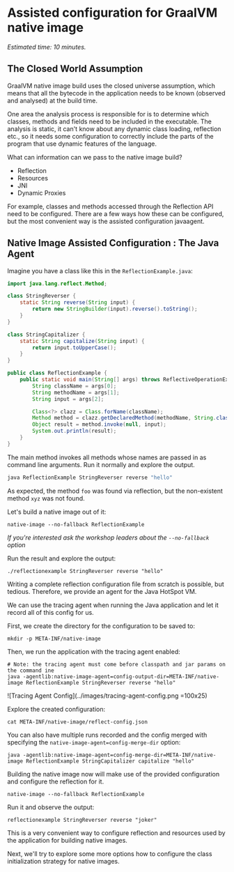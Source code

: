 
# Assisted configuration for GraalVM native image

*Estimated time: 10 minutes.*

## The Closed World Assumption

GraalVM native image build uses the closed universe assumption, which means that all the bytecode in the application 
needs to be known (observed and analysed) at the build time.

One area the analysis process is responsible for is to determine which classes, methods and fields need to be included 
in the executable. The analysis is static, it can't know about any dynamic class loading, reflection etc., so it needs 
some configuration to correctly include the parts of the program that use dynamic features of the language.

What can information can we pass to the native image build?

* Reflection
* Resources
* JNI
* Dynamic Proxies

For example, classes and methods accessed through the Reflection API need to be configured. There are a few ways how 
these can be configured, but the most convenient way is the assisted configuration javaagent.

## Native Image Assisted Configuration : The Java Agent

Imagine you have a class like this in the `ReflectionExample.java`:

``` Java
import java.lang.reflect.Method;

class StringReverser {
    static String reverse(String input) {
        return new StringBuilder(input).reverse().toString();
    }
}

class StringCapitalizer {
    static String capitalize(String input) {
        return input.toUpperCase();
    }
}

public class ReflectionExample {
    public static void main(String[] args) throws ReflectiveOperationException {
        String className = args[0];
        String methodName = args[1];
        String input = args[2];

        Class<?> clazz = Class.forName(className);
        Method method = clazz.getDeclaredMethod(methodName, String.class);
        Object result = method.invoke(null, input);
        System.out.println(result);
    }
}
```


The main method invokes all methods whose names are passed in as command line arguments.
Run it normally and explore the output.

``` Bash
java ReflectionExample StringReverser reverse "hello"
```

As expected, the method `foo` was found via reflection, but the non-existent method `xyz` was not found.

Let's build a native image out of it:

```
native-image --no-fallback ReflectionExample
```

*If you're interested ask the workshop leaders about the `--no-fallback` option*

Run the result and explore the output:

```
./reflectionexample StringReverser reverse "hello"
```

Writing a complete reflection configuration file from scratch is possible, but tedious. Therefore, we provide an agent 
for the Java HotSpot VM.

We can use the tracing agent when running the Java application and let it record all of this config for us.

First, we create the directory for the configuration to be saved to:
```
mkdir -p META-INF/native-image
```

Then, we run the application with the tracing agent enabled:
```
# Note: the tracing agent must come before classpath and jar params on the command ine
java -agentlib:native-image-agent=config-output-dir=META-INF/native-image ReflectionExample StringReverser reverse "hello"
```

![Tracing Agent Config](../images/tracing-agent-config.png =100x25)

Explore the created configuration:

```
cat META-INF/native-image/reflect-config.json
```

You can also have multiple runs recorded and the config merged with specifying the `native-image-agent=config-merge-dir` option:

```
java -agentlib:native-image-agent=config-merge-dir=META-INF/native-image ReflectionExample StringCapitalizer capitalize "hello"
```

Building the native image now will make use of the provided configuration and configure the reflection for it.

```
native-image --no-fallback ReflectionExample
```

Run it and observe the output:
```
reflectionexample StringReverser reverse "joker"
```

This is a very convenient way to configure reflection and resources used by the application for building native images.

Next, we'll try to explore some more options how to configure the class initialization strategy for native images.

<link href="../css/main.css" type="text/css" media="all" rel="stylesheet"></link>